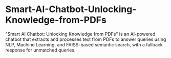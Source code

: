 # Smart-AI-Chatbot-Unlocking-Knowledge-from-PDFs
"Smart AI Chatbot: Unlocking Knowledge from PDFs" is an AI-powered chatbot that extracts and processes text from PDFs to answer queries using NLP, Machine Learning, and FAISS-based semantic search, with a fallback response for unmatched queries.
